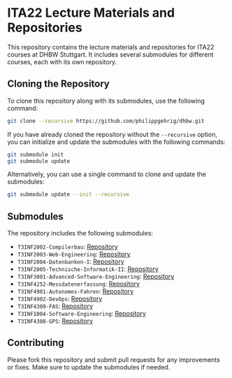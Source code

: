 # ITA22 Lecture Materials and Repositories

This repository contains the lecture materials and repositories for ITA22 courses at DHBW Stuttgart. It includes several submodules for different courses, each with its own repository.

## Cloning the Repository

To clone this repository along with its submodules, use the following command:

```sh
git clone --recursive https://github.com/philippgehrig/dhbw.git
```

If you have already cloned the repository without the `--recursive` option, you can initialize and update the submodules with the following commands:

```sh
git submodule init
git submodule update
```

Alternatively, you can use a single command to clone and update the submodules:

```sh
git submodule update --init --recursive
```

## Submodules

The repository includes the following submodules:

- `T3INF2002-Compilerbau`: [Repository](https://github.com/philippgehrig/T3INF2002-Compilerbau.git)
- `T3INF2003-Web-Engineering`: [Repository](https://github.com/philippgehrig/T3INF2003-Web-Engineering.git)
- `T3INF2004-Datenbanken-I`: [Repository](https://github.com/philippgehrig/T3INF2004-Datenbanken-I.git)
- `T3INF2005-Technische-Informatik-II`: [Repository](https://github.com/philippgehrig/T3INF2005-Technische-Informatik-II.git)
- `T3INF3001-Advanced-Software-Engineering`: [Repository](https://github.com/philippgehrig/T3INF3001-Advanced-Software-Engineering.git)
- `T3INF4252-Messdatenerfassung`: [Repository](https://github.com/philippgehrig/T3INF4252-Messdatenerfassung.git)
- `T3INF4901-Autonomes-Fahren`: [Repository](https://github.com/philippgehrig/T3INF4901-Autonomes-Fahren.git)
- `T3INF4902-DevOps`: [Repository](https://github.com/philippgehrig/T3INF4902-DevOps.git)
- `T3INF4309-FAS`: [Repository](https://github.com/philippgehrig/T3INF4309-FAS.git)
- `T3INF1004-Software-Engineering`: [Repository](https://github.com/philippgehrig/T3INF1004-Software-Engineering.git)
- `T3INF4308-GPS`: [Repository](https://github.com/philippgehrig/T3INF4308-GPS.git)

## Contributing

Please fork this repository and submit pull requests for any improvements or fixes. Make sure to update the submodules if needed.
